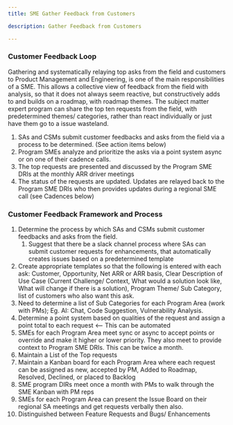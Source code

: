 ```yaml
---
title: SME Gather Feedback from Customers 

description: Gather Feedback from Customers

---
```


### **Customer Feedback Loop**

Gathering and systematically relaying top asks from the field and customers to Product Management and Engineering, is one of the main responsibilities of a SME. This allows a collective view of feedback from the field with analysis, so that it does not always seem reactive, but constructively adds to and builds on a roadmap, with roadmap themes.  The subject matter expert program can share the top ten requests from the field, with predetermined themes/ categories, rather than react individually or just have them go to a issue wasteland. 

1. SAs and CSMs submit customer feedbacks and asks from the field via a process to be determined. (See action items below)  
2. Program SMEs analyze and prioritize the asks via a point system async or on one of their cadence calls.  
3. The top requests are presented and discussed by the Program SME DRIs at the monthly ARR driver meetings  
4. The status of the requests are updated. Updates are relayed back to the Program SME DRIs who then provides updates during a regional SME call (see Cadences below)

### **Customer Feedback Framework and Process**

1. Determine the process by which SAs and CSMs submit customer feedbacks and asks from the field.  
   1. Suggest that there be a slack channel process where SAs can submit customer requests for enhancements, that automatically creates issues based on a predetermined template  
2. Create appropriate templates so that the following is entered with each ask: Customer, Opportunity, Net ARR or ARR basis, Clear Description of Use Case (Current Challenge/ Context, What would a solution look like, What will change if there is a solution), Program Theme/ Sub Category, list of customers who also want this ask.  
3. Need to determine a list of Sub Categories for each Program Area (work with PMs); Eg. AI: Chat, Code Suggestion, Vulnerability Analysis.  
4. Determine a point system based on qualities of the request and assign a point total to each request \<-- This can be automated  
5. SMEs for each Program Area meet sync or async to accept points or override and make it higher or lower priority. They also meet to provide context to Program SME DRIs. This can be twice a month.  
6. Maintain a List of the Top requests  
7. Maintain a Kanban board for each Program Area where each request can be assigned as new, accepted by PM, Added to Roadmap, Resolved, Declined, or placed to Backlog  
8. SME program DIRs meet once a month with PMs to walk through the SME Kanban with PM reps  
9. SMEs for each Program Area can present the Issue Board on their regional SA meetings and get requests verbally then also.  
10. Distinguished between Feature Requests and Bugs/ Enhancements
